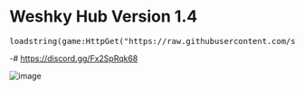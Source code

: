 # Weshky Hub Version 1.4
<pre>loadstring(game:HttpGet("https://raw.githubusercontent.com/suntisalts/WeshkyHub/refs/heads/main/MainLoader.lua"))()</pre>
-# https://discord.gg/Fx2SpRqk68

![image](https://github.com/user-attachments/assets/a4c91113-484e-469a-8f28-28f8ee5de5ad)
